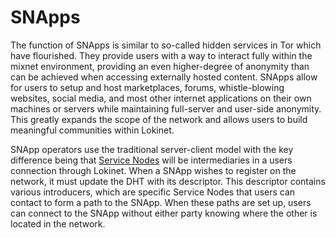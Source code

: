 # SNApps

The function of SNApps is similar to so-called hidden services in Tor which have flourished. They provide users with a way to interact fully within the mixnet environment, providing an even higher-degree of anonymity than can be achieved when accessing externally hosted content.  SNApps allow for users to setup and host marketplaces, forums, whistle-blowing websites, social media, and most other internet applications on their own machines or servers while maintaining full-server and user-side anonymity.  This greatly expands the scope of the network and allows users to build meaningful communities within Lokinet.

SNApp operators use the traditional server-client model with the key difference being that [Service Nodes](../ServiceNodes/SNOverview.md) will be intermediaries in a users connection through Lokinet.  When a SNApp wishes to register on the network, it must update the DHT with its descriptor.  This descriptor contains various introducers, which are specific Service Nodes that users can contact to form a path to the SNApp.  When these paths are set up, users can connect to the SNApp without either party knowing where the other is located in the network.